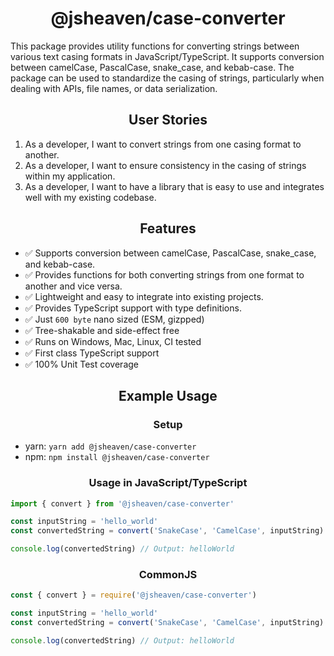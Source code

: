 <h1 align="center">@jsheaven/case-converter</h1>

This package provides utility functions for converting strings between various text casing formats in JavaScript/TypeScript. It supports conversion between camelCase, PascalCase, snake_case, and kebab-case. The package can be used to standardize the casing of strings, particularly when dealing with APIs, file names, or data serialization.

<h2 align="center">User Stories</h2>

1. As a developer, I want to convert strings from one casing format to another.
2. As a developer, I want to ensure consistency in the casing of strings within my application.
3. As a developer, I want to have a library that is easy to use and integrates well with my existing codebase.

<h2 align="center">Features</h2>

- ✅ Supports conversion between camelCase, PascalCase, snake_case, and kebab-case.
- ✅ Provides functions for both converting strings from one format to another and vice versa.
- ✅ Lightweight and easy to integrate into existing projects.
- ✅ Provides TypeScript support with type definitions.
- ✅ Just `600 byte` nano sized (ESM, gizpped)
- ✅ Tree-shakable and side-effect free
- ✅ Runs on Windows, Mac, Linux, CI tested
- ✅ First class TypeScript support
- ✅ 100% Unit Test coverage

<h2 align="center">Example Usage</h2>

<h3 align="center">Setup</h3>

- yarn: `yarn add @jsheaven/case-converter`
- npm: `npm install @jsheaven/case-converter`

<h3 align="center">Usage in JavaScript/TypeScript</h3>

```typescript
import { convert } from '@jsheaven/case-converter'

const inputString = 'hello_world'
const convertedString = convert('SnakeCase', 'CamelCase', inputString)

console.log(convertedString) // Output: helloWorld
```

<h3 align="center">CommonJS</h3>

```javascript
const { convert } = require('@jsheaven/case-converter')

const inputString = 'hello_world'
const convertedString = convert('SnakeCase', 'CamelCase', inputString)

console.log(convertedString) // Output: helloWorld
```

